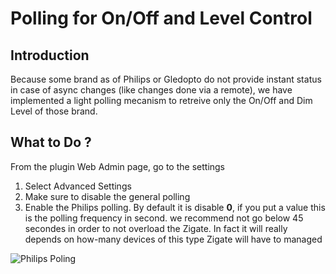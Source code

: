 # Polling for On/Off and Level Control

## Introduction

Because some brand as of Philips or Gledopto do not provide instant status in case of async changes (like changes done via a remote),
we have implemented a light polling mecanism to retreive only the On/Off and Dim Level of those brand.

## What to Do ?

From the plugin Web Admin page, go to the settings

1. Select Advanced Settings
1. Make sure to disable the general polling
1. Enable the Philips polling. By default it is disable __0__, if you put a value this is the polling frequency in second. 
we recommend not go below 45 secondes in order to not overload the Zigate. In fact it will really depends on how-many devices
of this type Zigate will have to managed


![Philips Poling](https://github.com/pipiche38/Domoticz-Zigate-Wiki/blob/master/Images/Philips_Polling.png)
